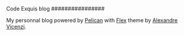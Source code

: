 Code Exquis blog
################

My personnal blog powered by [Pelican](http://pelican.readthedocs.io/en/stable/) with [Flex](https://github.com/alexandrevicenzi/Flex) theme by [Alexandre Vicenzi](https://github.com/alexandrevicenzi).